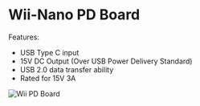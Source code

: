 # Wii-Nano PD Board
Features:
- USB Type C input
- 15V DC Output (Over USB Power Delivery Standard)
- USB 2.0 data transfer ability
- Rated for 15V 3A

![Wii PD Board](https://github.com/ArminAustin200/Wii-Nano-Project/assets/145053354/afe9a249-7e60-4f93-a636-3f17da644390)
